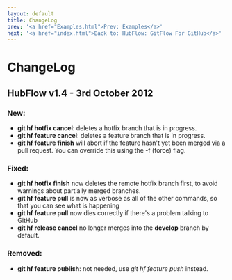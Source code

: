 ```yaml
---
layout: default
title: ChangeLog
prev: '<a href="Examples.html">Prev: Examples</a>'
next: '<a href="index.html">Back to: HubFlow: GitFlow For GitHub</a>'
---
```

# ChangeLog

## HubFlow v1.4 - 3rd October 2012

### New:

* __git hf hotfix cancel__: deletes a hotfix branch that is in progress.
* __git hf feature cancel__: deletes a feature branch that is in progress.
* __git hf feature finish__ will abort if the feature hasn't yet been merged via a pull request. You can override this using the -f (force) flag.

### Fixed:

* __git hf hotfix finish__ now deletes the remote hotfix branch first, to avoid warnings about partially merged branches.
* __git hf feature pull__ is now as verbose as all of the other commands, so that you can see what is happening
* __git hf feature pull__ now dies correctly if there's a problem talking to GitHub
* __git hf release cancel__ no longer merges into the __develop__ branch by default.

### Removed:

* __git hf feature publish__: not needed, use _git hf feature push_ instead.